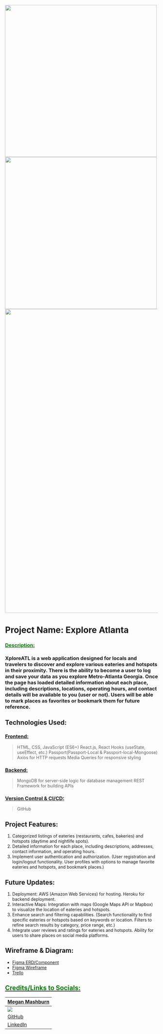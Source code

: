 <img src="../Home.png" width=500>
<img src="../Modal.png" width=500>
<img src="../Calendar.png" width=1000>

# Project Name: Explore Atlanta

### <u><span style="color:green">Description:</span></u>

### XploreATL is a web application designed for locals and travelers to discover and explore various eateries and hotspots in their proximity. There is the ability to become a user to log and save your data as you explore Metro-Atlanta Georgia. Once the page has loaded detailed information about each place, including descriptions, locations, operating hours, and contact details will be available to you (user or not). Users will be able  to mark places as favorites or bookmark them for future reference. 

## Technologies Used:
### <u>Frontend:</u>
> HTML, CSS, JavaScript (ES6+)
> React.js, React Hooks (useState, useEffect, etc.)
> Passport(Passport-Local & Passport-local-Mongoose)
> Axios for HTTP requests
> Media Queries for responsive styling
### <u>Backend:</u>
> MongoDB for server-side logic for database management
> REST Framework for building APIs 
### <u>Version Control & CI/CD:</u>
> GitHub

## Project Features:
1. Categorized listings of eateries (restaurants, cafes, bakeries) and hotspots (daytime and nightlife spots).
2. Detailed information for each place, including descriptions, addresses, contact information, and operating hours.
3. Implement user authentication and authorization. (User registration and login/logout functionality. User profiles with options to manage favorite eateries and hotspots, and bookmark places.)
## Future Updates:
1. Deployment: AWS (Amazon Web Services) for hosting. Heroku for backend deployment.
2. Interactive Maps: Integration with maps (Google Maps API or Mapbox) to visualize the location of eateries and hotspots.
3. Enhance search and filtering capabilities. (Search functionality to find specific eateries or hotspots based on keywords or location. Filters to refine search results by category, price range, etc.)
4. Integrate user reviews and ratings for eateries and hotspots. Ability for users to share places on social media platforms.

## Wireframe & Diagram:
* [Figma ERD/Component](https://www.figma.com/board/qNRbo0XPas0OSJEJwKSiwY/Untitled?node-id=1-132&t=yufTu4Oy8VwMQYBf-0)
* [Figma Wireframe](https://www.figma.com/board/oBLN9kVHmQsbu99fMCJkOk/Untitled?node-id=0-1&t=R80mUlvWTTm8p1wD-0)
* [Trello](https://trello.com/b/pk6DEKuh/xploreatl)

## <u><span style="color:green">Credits/Links to Socials:</span><u>
| Megan Mashburn |
| -------- |
|<img src="https://media.licdn.com/dms/image/D4E03AQH4rwyr782Tmw/profile-displayphoto-shrink_100_100/0/1666873482466?e=1724889600&v=beta&t=wC37oAv-46pdCTJ46NYmyaTYcPuMlEup-Nud37X0CAY"/>|
|[GitHub](https://github.com/MyCloudAtl)|
|[LinkedIn](https://linkedin.com/in/megan-mashburn-075598194)|
